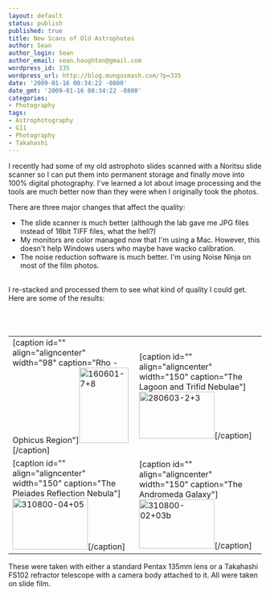 ```yaml
---
layout: default
status: publish
published: true
title: New Scans of Old Astrophotos
author: Sean
author_login: Sean
author_email: sean.houghton@gmail.com
wordpress_id: 335
wordpress_url: http://blog.mungosmash.com/?p=335
date: '2009-01-16 00:34:22 -0800'
date_gmt: '2009-01-16 08:34:22 -0800'
categories:
- Photography
tags:
- Astrophotography
- G11
- Photography
- Takahashi
---
```

<p style="text-align: left;">I recently had some of my old astrophoto slides scanned with a Noritsu slide scanner so I can put them into permanent storage and finally move into 100% digital photography. I've learned a lot about image processing and the tools are much better now than they were when I originally took the photos.


<p style="text-align: left;">There are three major changes that affect the quality:


<ul style="text-align: left;">
<li>The slide scanner is much better (although the lab gave me JPG files instead of 16bit TIFF files, what the hell?)</li>
<li>My monitors are color managed now that I'm using a Mac. However, this doesn't help Windows users who maybe have wacko calibration.</li>
<li>The noise reduction software is much better. I'm using Noise Ninja on most of the film photos.</li><br />
</ul>

<p style="text-align: left;">I re-stacked and processed them to see what kind of quality I could get. Here are some of the results:


<table style="text-align: left;" border="0" width="100%">
<tbody>
<tr>
<td>
[caption id="" align="aligncenter" width="98" caption="Rho - Ophicus Region"]<a title="Taken with E200 film in a Pentax K100 camera.  Two 45 minute pictures averaged." rel="lightbox" href="http://gallery.mungosmash.com/d/853-3/160601-7_8.jpg?g2_GALLERYSID=0577e203d3b58bfb77dddcf4ef48e967"><img title="Rho- Ophicus Region" src="http://gallery.mungosmash.com/d/854-2/160601-7_8.jpg?g2_GALLERYSID=0577e203d3b58bfb77dddcf4ef48e967" alt="160601-7+8" width="98" height="150" /></a>[/caption]</td>

<td>
[caption id="" align="aligncenter" width="150" caption="The Lagoon and Trifid Nebulae"]<a title="Two averaged 45 minute exposure photographs taken with a Takahashi FS102 refractor telescope and E200 film." rel="lightbox" href="http://gallery.mungosmash.com/d/856-2/280603-2_3.jpg?g2_GALLERYSID=0577e203d3b58bfb77dddcf4ef48e967"><img title="The Lagoon and Trifid Nebulae" src="http://gallery.mungosmash.com/d/858-2/280603-2_3.jpg?g2_GALLERYSID=0577e203d3b58bfb77dddcf4ef48e967" alt="280603-2+3" width="150" height="93" /></a>[/caption]</td><br />
</tr>

<tr>
<td>
[caption id="" align="aligncenter" width="150" caption="The Pleiades Reflection Nebula"]<a title="The Pleiades Reflection Nebula" rel="lightbox" href="http://gallery.mungosmash.com/d/859-1/310800-04_05.jpg?g2_GALLERYSID=0577e203d3b58bfb77dddcf4ef48e967"><img title="The Pleiades Reflection Nebula" src="http://gallery.mungosmash.com/d/861-2/310800-04_05.jpg?g2_GALLERYSID=0577e203d3b58bfb77dddcf4ef48e967" alt="310800-04+05" width="150" height="102" /></a>[/caption]</td>

<td>
[caption id="" align="aligncenter" width="150" caption="The Andromeda Galaxy"]<a title="The Andromeda Galaxy" rel="lightbox" href="http://gallery.mungosmash.com/d/862-1/310800-02_03b.jpg?g2_GALLERYSID=0577e203d3b58bfb77dddcf4ef48e967"><img title="The Andromeda Galaxy" src="http://gallery.mungosmash.com/d/864-2/310800-02_03b.jpg?g2_GALLERYSID=0577e203d3b58bfb77dddcf4ef48e967" alt="310800-02+03b" width="150" height="98" /></a>[/caption]</td><br />
</tr><br />
</tbody><br />
</table>

<p style="text-align: left;">These were taken with either a standard Pentax 135mm lens or a Takahashi FS102 refractor telescope with a camera body attached to it. All were taken on slide film.


